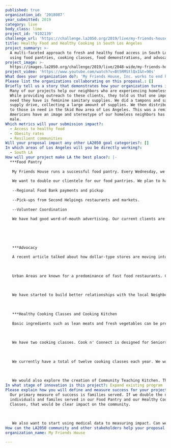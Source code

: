 ```yaml
---
published: true
organization_id: '2018087'
year_submitted: 2019
category: live
body_class: lime
project_id: '9102139'
challenge_url: 'https://challenge.la2050.org/2019/live/my-friends-house/'
title: Healthy Food and Healthy Cooking in South Los Angeles
project_summary: >-
  A multi-faceted approach to fresh and healthy food access in South Los Angeles
  using food pantries, cooking classes, food demonstrations, and advocacy.
project_image: >-
  https://images.la2050.org/challenge/2019/live/2048-wide/my-friends-house.jpg
project_video: 'https://www.youtube.com/watch?v=Bt5RMStlQxI&t=90s'
What does your organization do?: 'My Friends House, Inc. works to end hunger and promote healthy living.'
Please list the organizations collaborating on this proposal.: []
Briefly tell us a story that demonstrates how your organization turns inspiration into impact.: >-
  Many of our projects help our neighbors who are experiencing homelessness.
  While providing outreach to these clients, they told us that one important
  need they have is feminine sanitary supplies. We did a tampons and sanitary
  supply drive, collecting a large amount of supplies. We then distributed them
  to those in need in the Skid Row area of Los Angeles. This was a reminder that
  Americans have an image and stereotype of our homeless neighbors has being
  male.
Which metrics will your submission impact?:
  - Access to healthy food
  - Obesity rates
  - Resilient communities
Will your proposal impact any other LA2050 goal categories?: []
In which areas of Los Angeles will you be directly working?:
  - South LA
How will your project make LA the best place?: |-
  ***Food Pantry
   
   My Friends House runs a successful food pantry. Every Wednesday, we provide 150 families with Fresh and Healthy food. Our distribution format is a "shopping-style" model where clients select the fresh fruits, fresh vegetables, breads, meats, and fish which their family wants. 
   
   We want to double our clientele for our food pantries. We plan to have a second weekly food distribution. To do this, we will need to have a second set of 
   
   --Regional Food Bank payments and pickup
   
   --Pick-ups from Second Helpings restaurants and markets.
   
   --Volunteer Coordination
   
   We have had good word-of-mouth advertising. Our current clients are the ones which dispel the myth "aren't all food pantries just canned food and bricks of cheese?"
   
   
   
   
   
   ***Advocacy
   
   A recent article talked about how dollar-type stores are moving into many urban and rural neighborhoods. Even though they serve an important purpose, they often do not carry fresh foods such as vegetables, fruits, bread, dairy. (99 Cent Only is a notable exception.) We will advocate for this to change.
   
   
   
   Urban Areas are known for a predominance of fast food restaurants. Can we have some of the restaurants give a discount of a healthier option one day a week or one month a year. In the Spring, McDonalds will have discounts on Fish Sandwiches on Fridays to appeal to customers with religious concerns. Could fast food restaurants have Salad Monday or No-Cheese Tuesday or Diet Soda Wednesday? Could we cut the calorie total of a fast food meal by 20 percent just one day a week? We will advocate for this to change.
   
   
   
   We have started to build better relationships with the local Neighborhood Council and the Los Angeles City Council District Eight Office. These will be allies in advocating and possibly legislating changes.
   
   
   
   ***Healthy Cooking Classes and Cooking Kitchen
   
   Basic ingredients such as lean meats and fresh vegetables can be prepared in a healthy manner. And they can be prepared with added fat, added salt, and in excess portions. Our Health Cooking Class have introduced our clients to methods to cook healthy foods with healthy methods.
   
   
   
   We have two cooking classes. Cook n' Connect is designed for Seniors to add a social component. Creative Chefs is aimed a general audience. 
   
   
   
   We currently have a total of twelve cooking classes each year. We would like to double the number of classes. One limitation is our programs are sharing a kitchen at Ascension Lutheran Church on West Boulevard in South Los Angeles. We have done cooking classes at other locations. We want to expand our use of other locations for our cooking classes. 
   
   
   
   We would also explore the creation of Community Teaching Kitchen. This would provide an amazing resource, not only for My Friends House but for other non-profit organizations and teaching chefs interested in spreading healthy habits to South Los Angeles.
In what stage of innovation is this project?: Expand existing program (expanding and continuing ongoing successful projects)
Please explain how you will define and measure success for your project.: >-
  Our primary measure of success is families served. If we double the number of
  individuals and familes served in our Food Pantry and our Healthy Cooking
  Classes, that would be clear impact on the community. 
   
   
   
   We also want to start using medical data to measuring impact. Can we see the decrease in chloresterol lowing medications prescribed in our target zip codes? Can we see the decrease in cardiac emergencies in our area? Can we see the increase in life expectancy in our area? One of our Board Members is an executive at Health Insurance Company; she is looking into accessing this data.
How can the LA2050 community and other stakeholders help your proposal succeed?: []
organization_name: My Friends House

---
```

